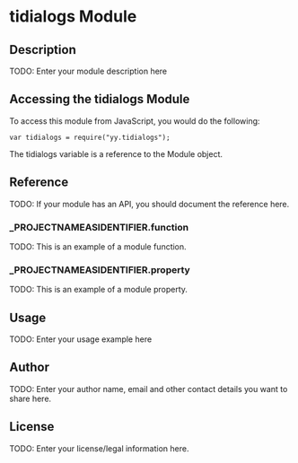 # tidialogs Module

## Description

TODO: Enter your module description here

## Accessing the tidialogs Module

To access this module from JavaScript, you would do the following:

	var tidialogs = require("yy.tidialogs");

The tidialogs variable is a reference to the Module object.	

## Reference

TODO: If your module has an API, you should document
the reference here.

### ___PROJECTNAMEASIDENTIFIER__.function

TODO: This is an example of a module function.

### ___PROJECTNAMEASIDENTIFIER__.property

TODO: This is an example of a module property.

## Usage

TODO: Enter your usage example here

## Author

TODO: Enter your author name, email and other contact
details you want to share here. 

## License

TODO: Enter your license/legal information here.
